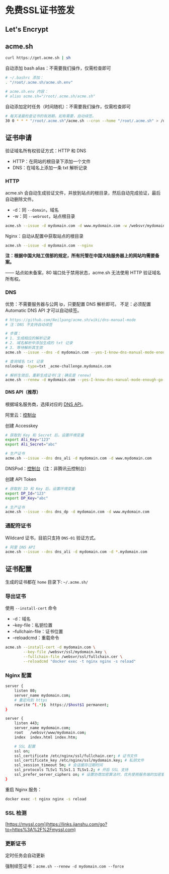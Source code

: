 # 免费SSL证书签发

## Let's Encrypt 

## acme.sh

```sh
curl https://get.acme.sh | sh
```

自动添加 bash alias：不需要我们操作，仅需检查即可



```sh
# ~/.bashrc 添加：
. "/root/.acme.sh/acme.sh.env"

# acme.sh.env 内容：
# alias acme.sh="/root/.acme.sh/acme.sh"
```

自动添加定时任务（时间随机）：不需要我们操作，仅需检查即可

```sh
# 每天凌晨检查证书的有效期，如有需要，自动续签。
30 0 * * * "/root/.acme.sh"/acme.sh --cron --home "/root/.acme.sh" > /dev/null
```



## 证书申请

验证域名所有权验证方式：HTTP 和 DNS

- HTTP：在网站的根目录下添加一个文件
- DNS：在域名上添加一条 txt 解析记录

### HTTP

acme.sh 会自动生成验证文件，并放到站点的根目录，然后自动完成验证，最后自动删除文件。

- -d：同 `--domain`，域名
- -w：同 `--webroot`，站点根目录



```sh
acme.sh --issue -d mydomain.com -d www.mydomain.com -w /websvr/mydomain.com/
```

Nginx：自动从配置中获取站点的根目录



```sh
acme.sh --issue -d mydomain.com --nginx
```

**注：根据中国大陆工信部的规定，所有托管在中国大陆服务器上的网站均需要备案。**

—— 站点如未备案，80 端口处于禁用状态，acme.sh 无法使用 HTTP 验证域名所有权。

### DNS

优势：不需要服务器与公网 ip，只要配置 DNS 解析即可。
 不足：必须配置 Automatic DNS API 才可以自动续签。



```sh
# https://github.com/Neilpang/acme.sh/wiki/dns-manual-mode
# 注：DNS 不支持自动续签

# 步骤：
# 1. 生成相应的解析记录
# 2. 域名解析中添加生成的 txt 记录
# 3. 等待解析其生效
acme.sh --issue --dns -d mydomain.com --yes-I-know-dns-manual-mode-enough-go-ahead-please

# 查询域名 txt 记录
nslookup -type=txt _acme-challenge.mydomain.com

# 解析生效后，重新生成证书(注：确实是 renew)
acme.sh --renew -d mydomain.com --yes-I-know-dns-manual-mode-enough-go-ahead-please
```

#### DNS API（推荐）

根据域名服务商，选择对应的 [DNS API](https://links.jianshu.com/go?to=https%3A%2F%2Fgithub.com%2FNeilpang%2Facme.sh%2Fwiki%2Fdnsapi)。

阿里云：[控制台](https://links.jianshu.com/go?to=https%3A%2F%2Fusercenter.console.aliyun.com%2F%23%2Fmanage%2Fak)

创建 Accesskey



```sh
# 获取到 Key 和 Secret 后，设置环境变量
export Ali_Key="123"
export Ali_Secret="abc"

# 生产证书
acme.sh --issue --dns dns_ali -d mydomain.com -d www.mydomain.com
```

DNSPod：[控制台](https://links.jianshu.com/go?to=https%3A%2F%2Fwww.dnspod.cn%2Fconsole%2Fuser%2Fsecurity)（注：非腾讯云控制台）

创建 API Token



```sh
# 获取到 ID 和 Key 后，设置环境变量
export DP_Id="123"
export DP_Key="abc"

# 生产证书
acme.sh --issue --dns dns_dp -d mydomain.com -d www.mydomain.com
```

### 通配符证书

Wildcard 证书，目前只支持 `DNS-01` 验证方式。



```sh
# 阿里 DNS API
acme.sh --issue --dns dns_ali -d mydomain.com -d *.mydomain.com
```

## 证书配置

生成的证书都在 `home` 目录下: `~/.acme.sh/`

### 导出证书

使用 `--install-cert` 命令

- -d：域名
- –key-file：私钥位置
- –fullchain-file：证书位置
- –reloadcmd：重载命令



```sh
acme.sh --install-cert -d mydomain.com \
        --key-file /websvr/ssl/mydomain.key \
        --fullchain-file /websvr/ssl/fullchain.cer \
        --reloadcmd "docker exec -t nginx nginx -s reload"
```

### Nginx 配置



```sh
server {
    listen 80;
    server_name mydomain.com;
    # 重定向到 https
    rewrite ^(.*)$  https://$host$1 permanent;
}

server {
    listen 443;
    server_name mydomain.com;
    root   /websvr/www/mydomain.com;
    index  index.html index.htm;

    # SSL 配置
    ssl on;
    ssl_certificate /etc/nginx/ssl/fullchain.cer; # 证书文件
    ssl_certificate_key /etc/nginx/ssl/mydomain.key; # 私钥文件
    ssl_session_timeout 5m; # 会话缓存过期时间
    ssl_protocols TLSv1 TLSv1.1 TLSv1.2; # 开启 SSL 支持
    ssl_prefer_server_ciphers on; # 设置协商加密算法时，优先使用服务端的加密套件
}
```

重启 Nginx 服务：



```sh
docker exec -t nginx nginx -s reload
```

### SSL 检测

[https://myssl.com](https://links.jianshu.com/go?to=https%3A%2F%2Fmyssl.com)

### 更新证书

定时任务会自动更新

强制续签证书：`acme.sh --renew -d mydomain.com --force`